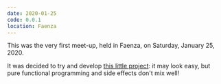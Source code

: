 ```yaml
---
date: 2020-01-25
code: 0.0.1
location: Faenza
---
```


This was the very first meet-up, held in Faenza, on Saturday, January 25, 2020.

It was decided to try and develop [this little project](https://github.com/MeetLambda/password-generator): it may look easy, but pure functional programming and side effects don't mix well!

